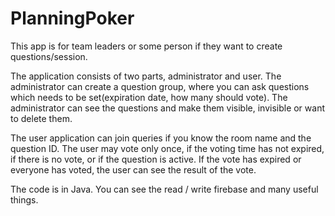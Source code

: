 # PlanningPoker

This app is for team leaders or some person if they want to create questions/session.

The application consists of two parts, administrator and user. The administrator can create a question group, 
where you can ask questions which needs to be set(expiration date, how many should vote). 
The administrator can see the questions and make them visible, invisible or want to delete them.

The user application can join queries if you know the room name and the question ID.
The user may vote only once, if the voting time has not expired, if there is no vote, or if the question is active.
If the vote has expired or everyone has voted, the user can see the result of the vote.

The code is in Java. You can see the read / write firebase and many useful things.

